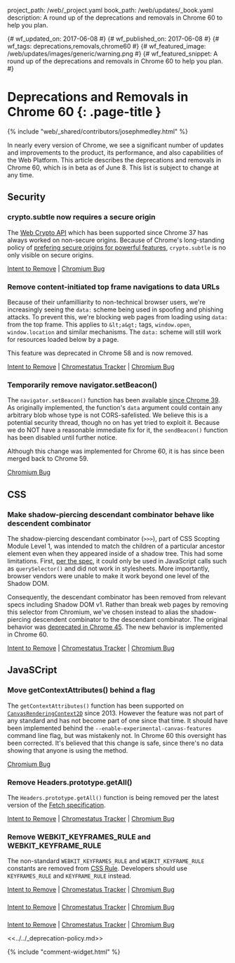 project_path: /web/_project.yaml
book_path: /web/updates/_book.yaml
description: A round up of the deprecations and removals in Chrome 60 to help you plan.

{# wf_updated_on: 2017-06-08 #}
{# wf_published_on: 2017-06-08 #}
{# wf_tags: deprecations,removals,chrome60 #}
{# wf_featured_image: /web/updates/images/generic/warning.png #}
{# wf_featured_snippet: A round up of the deprecations and removals in Chrome 60 to help you plan. #}

# Deprecations and Removals in Chrome 60 {: .page-title }

{% include "web/_shared/contributors/josephmedley.html" %}

In nearly every version of Chrome, we see a significant number of updates and
improvements to the product, its performance, and also capabilities of the Web
Platform. This article describes the deprecations and removals in Chrome 60,
which is in beta as of June 8. This list is subject to change at any time.

## Security

### crypto.subtle now requires a secure origin

The [Web Crypto API](https://developer.mozilla.org/en-US/docs/Web/API/Web_Crypto_API) which has been supported since Chrome 37 has always worked on non-secure origins. Because of Chrome's long-standing policy of [prefering secure origins for powerful features](https://sites.google.com/a/chromium.org/dev/Home/chromium-security/prefer-secure-origins-for-powerful-new-features?pli=1), `crypto.subtle` is no only visible on secure origins.

[Intent to Remove](https://groups.google.com/a/chromium.org/d/topic/blink-dev/ZD3NWqkk-bo/discussion) &#124;
[Chromium Bug](https://bugs.chromium.org/p/chromium/issues/detail?id=641526)


### Remove content-initiated top frame navigations to data URLs

Because of their unfamilliarity to non-technical browser users, we're
increasingly seeing the `data:` scheme being used in spoofing and phishing
attacks. To prevent this, we're blocking web pages from loading using `data:`
from the top frame. This applies to `&lt;a&gt;` tags, `window.open`,
`window.location` and similar mechanisms. The `data:` scheme will still work for
resources loaded below by a page.

This feature was deprecated in Chrome 58 and is now removed.

[Intent to Remove](https://groups.google.com/a/chromium.org/d/topic/blink-dev/GbVcuwg_QjM/discussion) &#124;
[Chromestatus Tracker](https://www.chromestatus.com/feature/5669602927312896) &#124;
[Chromium Bug](https://bugs.chromium.org/p/chromium/issues/detail?id=684011&desc=2)


### Temporarily remove navigator.setBeacon()

The `navigator.setBeacon()` function has been available [since Chrome 39](https://www.chromestatus.com/feature/5517433905348608). As originally implemented, the function's `data` argument could contain any arbitrary blob whose type is not CORS-safelisted. We believe this is a potential security thread, though no on has yet tried to exploit it. Because we do NOT have a reasonable immediate fix for it, the `sendBeacon()` function has been disabled until further notice. 

Although this change was implemented for Chrome 60, it is has since been merged back to Chrome 59.

[Chromium Bug](https://bugs.chromium.org/p/chromium/issues/detail?id=720283)

## CSS

### Make shadow-piercing descendant combinator behave like descendent combinator

The shadow-piercing descendant combinator (`>>>`), part of CSS Scopting Module
Level 1, was intended to match the children of a particular ancestor element
even when they appeared inside of a shadow tree. This had some limitations.
First, [per the spec](https://drafts.csswg.org/css-scoping/#deep-combinator), it
could only be used in JavaScript calls such as `querySelector()` and did not
work in stylesheets. More importantly, browser vendors were unable to make it
work beyond one level of the Shadow DOM.

Consequently, the descendant combinator has been removed from relevant specs
including Shadow DOM v1. Rather than break web pages by removing this selector
from Chromium, we've chosen instead to alias the shadow-piercing descendent
combinator to the descendant combinator. The original behavior was
[deprecated in Chrome 45](https://www.chromestatus.com/features/6750456638341120).
The new behavior is implemented in Chrome 60.

[Intent to Remove](https://groups.google.com/a/chromium.org/forum/#!topic/blink-dev/HX5Y8Ykr5Ns) &#124;
[Chromestatus Tracker](https://www.chromestatus.com/feature/4964279606312960) &#124;
[Chromium Bug](https://bugs.chromium.org/p/chromium/issues/detail?id=489954)

## JavaSCript

### Move getContextAttributes() behind a flag

The `getContextAttributes()` function has been supported on [`CanvasRenderingContext2D`](https://developer.mozilla.org/en-US/docs/Web/API/CanvasRenderingContext2D) since 2013. However the feature was not part of any standard and has not become part of one since that time. It should have been implemented behind the `--enable-experimental-canvas-features` command line flag, but was mistakenly not. In Chrome 60 this oversight has been corrected. It's believed that this change is safe, since there's no data showing that anyone is using the method.

[Chromium Bug](https://bugs.chromium.org/p/chromium/issues/detail?id=696005)


### Remove Headers.prototype.getAll()

The `Headers.prototype.getAll()` function is being removed per the latest
version of the [Fetch specification](https://fetch.spec.whatwg.org/).

[Intent to Remove](https://groups.google.com/a/chromium.org/d/topic/blink-dev/x3YXciXQWM0/discussion) &#124;
[Chromestatus Tracker](https://www.chromestatus.com/features/5656023951998976) &#124;
[Chromium Bug](https://bugs.chromium.org/p/chromium/issues/detail?id=645492)


### Remove WEBKIT_KEYFRAMES_RULE and WEBKIT_KEYFRAME_RULE

The non-standard `WEBKIT_KEYFRAMES_RULE` and `WEBKIT_KEYFRAME_RULE` constants are removed from [CSS Rule](https://developer.mozilla.org/en-US/docs/Web/API/CSSRule). Developers should use `KEYFRAMES_RULE` and `KEYFRAME_RULE` instead.

[Intent to Remove](https://groups.google.com/a/chromium.org/forum/#!topic/blink-dev/mW1njtgDPHA) &#124;
[Chromestatus Tracker](https://www.chromestatus.com/feature/5747368108490752) &#124;
[Chromium Bug](https://bugs.chromium.org/p/chromium/issues/detail?id=689681)



###

[Intent to Remove]() &#124;
[Chromestatus Tracker]() &#124;
[Chromium Bug]()



###

[Intent to Remove]() &#124;
[Chromestatus Tracker]() &#124;
[Chromium Bug]()



<<../../_deprecation-policy.md>>

{% include "comment-widget.html" %}